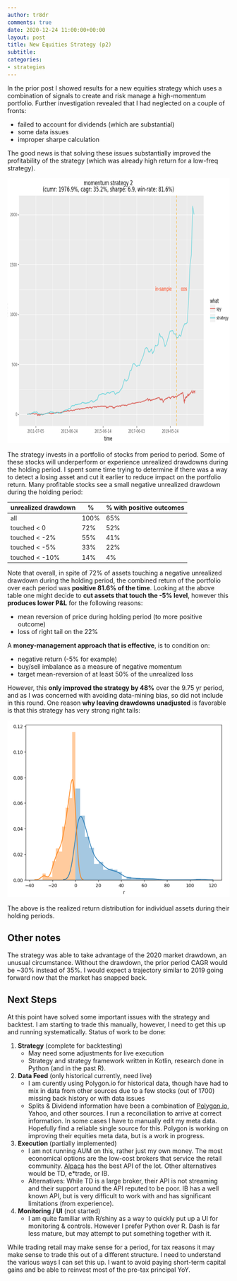 ```yaml
---
author: tr8dr
comments: true
date: 2020-12-24 11:00:00+00:00
layout: post
title: New Equities Strategy (p2)
subtitle: 
categories:
- strategies
---
```

In the prior post I showed results for a new equities strategy which uses a combination of signals to
create and risk manage a high-momentum portfolio.  Further investigation revealed that I had neglected
on a couple of fronts:

- failed to account for dividends (which are substantial)
- some data issues
- improper sharpe calculation

The good news is that solving these issues substantially improved the profitability of the strategy (which was
already high return for a low-freq strategy).

<img src="/assets/2020-12-24/strat2.png" width="800" height="600" />

The strategy invests in a portfolio of stocks from period to period.  Some of these stocks will underperform
or experience unrealized drawdowns during the holding period.  I spent some time trying to determine if there was a way to detect a 
losing asset and cut it earlier to reduce impact on the portfolio return.  Many profitable
stocks see a small negative unrealized drawdown during the holding period:

| unrealized drawdown | %       | % with positive outcomes |
|---------------------|---------|--------------------------|
| all                 | 100%    | 65%                      |
| touched < 0         | 72%     | 52%                      |
| touched < -2%       | 55%     | 41%                      |
| touched < -5%       | 33%     | 22%                      |
| touched < -10%      | 14%     | 4%                       |

Note that overall, in spite of 72% of assets touching a negative unrealized drawdown during the holding period, the
combined return of the portfolio over each period was __positive 81.6% of the time__.  Looking at the above table one
might decide to __cut assets that touch the -5% level__, however this __produces lower P&L__ for the following reasons:

- mean reversion of price during holding period (to more positive outcome)
- loss of right tail on the 22%

A __money-management approach that is effective__, is to condition on:

- negative return (-5% for example)
- buy/sell imbalance as a measure of negative momentum
- target mean-reversion of at least 50% of the unrealized loss

However, this __only improved the strategy by 48%__ over the 9.75 yr period, and as I was concerned with avoiding data-mining bias, 
so did not include in this round.  One reason __why leaving drawdowns unadjusted__ is favorable is that this strategy has
very strong right tails:

<img src="/assets/2020-12-24/asset-dist.png" width="600" height="400" />

The above is the realized return distribution for individual assets during their holding periods. 

## Other notes
The strategy was able to take advantage of the 2020 market drawdown, an unusual circumstance.  Without the drawdown, the
prior period CAGR would be ~30% instead of 35%. I would expect a trajectory similar to 2019 going forward now that the
market has snapped back.

## Next Steps
At this point have solved some important issues with the strategy and backtest.  I am starting to trade this manually,
however, I need to get this up and running systematically.  Status of work to be done:

1. __Strategy__ (complete for backtesting)
   * May need some adjustments for live execution
   * Strategy and strategy framework written in Kotlin, research done in Python (and in the past R). 
2. __Data Feed__ (only historical currently, need live)    
   * I am curently using Polygon.io for historical data, though have had to mix in data from other sources due
     to a few stocks (out of 1700) missing back history or with data issues
   * Splits & Dividend information have been a combination of [Polygon.io](https://polygon.io/), Yahoo, and other
     sources.  I run a reconciliation to arrive at correct information.  In some cases I have to manually edit my meta 
     data.  Hopefully find a reliable single source for this.  Polygon is working on improving their equities meta
     data, but is a work in progress.
3. __Execution__ (partially implemented)
   * I am not running AUM on this, rather just my own money.  The most economical options are the low-cost brokers that 
     service the retail community.  [Alpaca](https://alpaca.markets/algotrading) has the best API of the lot.  Other 
     alternatives would be TD, e*trade, or IB.   
   * Alternatives: While TD is a large broker, their API is not streaming and their support around the API reputed to be
     poor.  IB has a well known API, but is very difficult to work with and has significant limitations (from experience).
4. __Monitoring / UI__ (not started)
   * I am quite familiar with R/shiny as a way to quickly put up a UI for monitoring & controls.  However I prefer 
     Python over R.  Dash is far less mature, but may attempt to put something together with it.

While trading retail may make sense for a period, for tax reasons it may make sense to trade this out of a different
structure.  I need to understand the various ways I can set this up.  I want to avoid paying short-term capital gains
and be able to reinvest most of the pre-tax principal YoY.